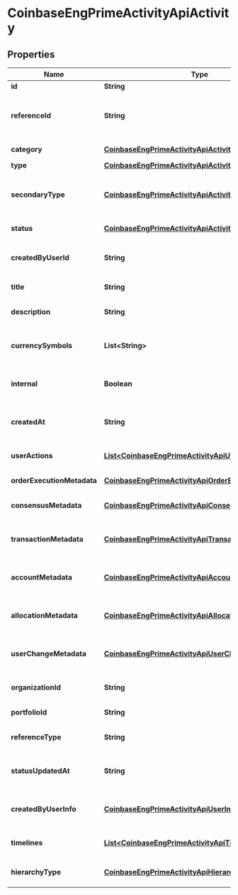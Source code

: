 
# CoinbaseEngPrimeActivityApiActivity

## Properties
Name | Type | Description | Notes
------------ | ------------- | ------------- | -------------
**id** | **String** | Activity ID. | 
**referenceId** | **String** | ID of the model the Activity was generated for. | 
**category** | [**CoinbaseEngPrimeActivityApiActivityCategory**](CoinbaseEngPrimeActivityApiActivityCategory.md) | Activity Category. | 
**type** | [**CoinbaseEngPrimeActivityApiActivityType**](CoinbaseEngPrimeActivityApiActivityType.md) | Activity Type. | 
**secondaryType** | [**CoinbaseEngPrimeActivityApiActivitySecondaryType**](CoinbaseEngPrimeActivityApiActivitySecondaryType.md) | Type used specifically for trades indicating buy or sell. |  [optional]
**status** | [**CoinbaseEngPrimeActivityApiActivityStatus**](CoinbaseEngPrimeActivityApiActivityStatus.md) | Activity Status. | 
**createdByUserId** | **String** | @deprecated ID of the user who created the Activity. | 
**title** | **String** | Title of the Activity. | 
**description** | **String** | Description of the Activity. | 
**currencySymbols** | **List&lt;String&gt;** | Currency symbols related to the Activity. | 
**internal** | **Boolean** | Whether the Activity is an internal activity. |  [optional]
**createdAt** | **String** | Timestamp for when the Activity was created. | 
**userActions** | [**List&lt;CoinbaseEngPrimeActivityApiUserAction&gt;**](CoinbaseEngPrimeActivityApiUserAction.md) | Actions related to the Activity. | 
**orderExecutionMetadata** | [**CoinbaseEngPrimeActivityApiOrderExecutionMetadata**](CoinbaseEngPrimeActivityApiOrderExecutionMetadata.md) | Trade related metadata. |  [optional]
**consensusMetadata** | [**CoinbaseEngPrimeActivityApiConsensusMetadata**](CoinbaseEngPrimeActivityApiConsensusMetadata.md) | Consensus related metadata. |  [optional]
**transactionMetadata** | [**CoinbaseEngPrimeActivityApiTransactionMetadata**](CoinbaseEngPrimeActivityApiTransactionMetadata.md) | Transaction activity related metadata. |  [optional]
**accountMetadata** | [**CoinbaseEngPrimeActivityApiAccountMetadata**](CoinbaseEngPrimeActivityApiAccountMetadata.md) | Account activity related metadata. |  [optional]
**allocationMetadata** | [**CoinbaseEngPrimeActivityApiAllocationMetadata**](CoinbaseEngPrimeActivityApiAllocationMetadata.md) | Allocation activity related metadata. |  [optional]
**userChangeMetadata** | [**CoinbaseEngPrimeActivityApiUserChangeMetadata**](CoinbaseEngPrimeActivityApiUserChangeMetadata.md) | User change activity related metadata. |  [optional]
**organizationId** | **String** | Organization ID of the Activity. |  [optional]
**portfolioId** | **String** | Portfolio ID of the Activity. |  [optional]
**referenceType** | **String** | The model class for the Activity | 
**statusUpdatedAt** | **String** | Timestamp for when the ActivityStatus has changed. | 
**createdByUserInfo** | [**CoinbaseEngPrimeActivityApiUserInformation**](CoinbaseEngPrimeActivityApiUserInformation.md) | Info for the user who created the activity |  [optional]
**timelines** | [**List&lt;CoinbaseEngPrimeActivityApiTimeline&gt;**](CoinbaseEngPrimeActivityApiTimeline.md) | Timelines related to the Activity. |  [optional]
**hierarchyType** | [**CoinbaseEngPrimeActivityApiHierarchyType**](CoinbaseEngPrimeActivityApiHierarchyType.md) | Hierarchy type for an Activity. |  [optional]



